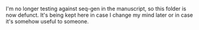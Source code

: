 

I'm no longer testing against seq-gen in the manuscript, so this folder is now defunct.
It's being kept here in case I change my mind later or in case it's somehow useful
to someone.
